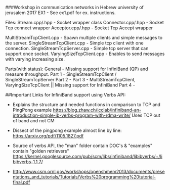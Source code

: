 ###Workshop in communication networks in Hebrew university of jerusalem 2017
EX1 - See ex1.pdf for ex. instructions.

Files:
Stream.cpp/.hpp - Socket wrapper class
Connector.cpp/.hpp - Socket Tcp connect wrapper
Acceptor.cpp/.hpp - Socket Tcp Accept wrapper

MultiStreamTcpClient.cpp 	- Spawn multiple clients and simple messages to the server.
SingleStreamTcpClient.cpp - Simple tcp client with one connection.
SingleStreamTcpServer.cpp - Simple tcp server that can support once socket.
VaryingSizeTcpClient.cpp - Enables to send messages with varying increasing size.

Parts(with status):
General - Missing support for InfiniBand (QP) and measure throughput.
Part 1 - SingleStreamTcpClient / SingleStreamTcpServer
Part 2 - 
Part 3 - MultiStreamTcpClient, VaryingSizeTcpClient || Missing support for InfiniBand
Part 4 -


##Important Links for InfiniBand support using Verbs API:
- Explains the structure and needed functions in comparison to TCP and PingPong example
  https://blog.zhaw.ch/icclab/infiniband-an-introduction-simple-ib-verbs-program-with-rdma-write/
  Uses TCP out of band and not CM


- Dissect of the pingpong example almost line by line: 
https://arxiv.org/pdf/1105.1827.pdf

- Source of verbs API, the "man" folder contain DOC's & "examples" contain "golden retrievers"
https://kernel.googlesource.com/pub/scm/libs/infiniband/libibverbs/+/libibverbs-1.1.7/

- http://www.csm.ornl.gov/workshops/openshmem2013/documents/presentations_and_tutorials/Tutorials/Verbs%20programming%20tutorial-final.pdf